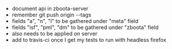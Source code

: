 * document api in zboota-server
* remember git push origin --tags
* fields "a", "n", "l" to be gathered under "meta" field
 * fields "isf", "pml", "dm" to be gathered under "zboota" field
 * also needs to be applied on server
* add to travis-ci once I get my tests to run with headless firefox
